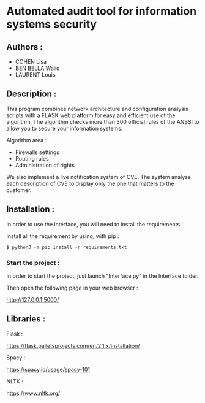 # Automated audit tool for information systems security

## Authors : 
  - COHEN Lisa
  - BEN BELLA Walid
  - LAURENT Louis


## Description :

This program combines network architecture and configuration analysis scripts with a FLASK web platform for easy and efficient use of the algorithm. The algorithm checks more than 300 official rules of the ANSSI to allow you to secure your information systems.

 Algorithm area :

  - Firewalls settings
  - Routing rules
  - Administration of rights

We also implement a live notification system of CVE. The system analyse each description of CVE to display only the one that matters to the customer.

## Installation :

In order to use the interface, you will need to install the requirements : 

Install all the requirement by using, with pip :

```node
$ python3 -m pip install -r requirements.txt
```


### Start the project :

In order to start the project, just launch "Interface.py" in the Interface folder. 

Then open the following page in your web browser : 

<http://127.0.0.1:5000/>


## Libraries :

Flask :

<https://flask.palletsprojects.com/en/2.1.x/installation/>

Spacy :

<https://spacy.io/usage/spacy-101>

NLTK :

<https://www.nltk.org/>

